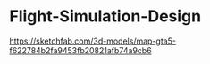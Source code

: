 # Flight-Simulation-Design

https://sketchfab.com/3d-models/map-gta5-f622784b2fa9453fb20821afb74a9cb6
